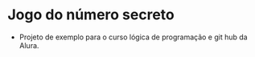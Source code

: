 # Jogo do número secreto

* Projeto de exemplo para o curso lógica de programação e git hub da Alura.
